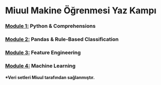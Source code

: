 # Miuul Makine Öğrenmesi Yaz Kampı 

### [Module 1:](https://github.com/seymagkts/miuul_ml/tree/main/Module_1) Python & Comprehensions
### [Module 2:](https://github.com/seymagkts/miuul_ml/tree/main/Module_2) Pandas & Rule-Based Classification
### [Module 3:](https://github.com/seymagkts/miuul_ml/tree/main/Module_3) Feature Engineering
### [Module 4:](https://github.com/seymagkts/miuul_ml/tree/main/Module_4) Machine Learning

#### *Veri setleri Miuul tarafından sağlanmıştır.
